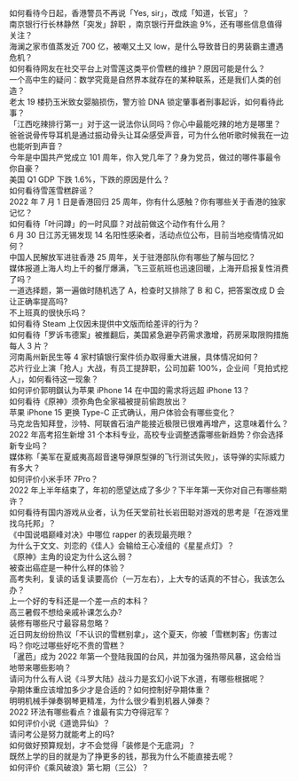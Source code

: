 如何看待今日起，香港警员不再说「Yes, sir」，改成「知道，长官」？  
南京银行行长林静然「突发」辞职 ，南京银行开盘跌逾 9%，还有哪些信息值得关注？  
海澜之家市值蒸发近 700 亿，被嘲又土又 low，是什么导致昔日的男装霸主遭遇危机？  
如何看待网友在社交平台上对雪莲这类平价雪糕的维护？原因可能是什么？  
一个高中生的疑问：数学究竟是自然界本就存在的某种联系，还是我们人类的创造？  
老太 19 楼扔玉米致女婴脑损伤，警方验 DNA 锁定肇事者刑事起诉，如何看待此事？  
「江西吃辣排行第一」对于这一说法你认同吗？你心中最能吃辣的地方是哪里？  
爸爸说骨传导耳机是通过振动骨头让耳朵感受声音，可为什么他听歌时候我在一边也能听到声音？  
今年是中国共产党成立 101 周年，你入党几年了？身为党员，做过的哪件事最令你自豪？  
美国 Q1 GDP 下跌 1.6%，下跌的原因是什么？  
如何看待雪莲雪糕辟谣？  
2022 年 7 月 1 日是香港回归 25 周年，你有什么感触？你有哪些关于香港的独家记忆？  
如何看待「叶问蹲」的一时风靡？对战前做这个动作有什么用？  
6 月 30 日江苏无锡发现 14 名阳性感染者，活动点位公布，目前当地疫情情况如何？  
中国人民解放军进驻香港 25 周年，关于驻港部队你有哪些了解与回忆？  
媒体报道上海人均上千的餐厅爆满，飞三亚航班也迅速回暖，上海开启报复性消费了吗？  
一道选择题，第一遍做时随机选了 A，检查时又排除了 B 和 C，把答案改成 D 会让正确率提高吗?  
不上班真的很快乐吗？  
如何看待 Steam 上仅因未提供中文版而给差评的行为？  
如何看待「罗诉韦德案」被推翻后，美国紧急避孕药需求激增，药房采取限购措施每人 3 片？  
河南禹州新民生等 4 家村镇银行案件侦办取得重大进展，具体情况如何？  
芯片行业上演「抢人」大战，有员工提辞职，公司加薪 100%，企业间「竞拍式挖人」，如何看待这一现象？  
如何评价郭明錤认为苹果 iPhone 14 在中国的需求将远超 iPhone 13？  
如何看待《原神》须弥角色全家福被提前偷跑放出？  
苹果 iPhone 15 更换 Type-C 正式确认，用户体验会有哪些变化？  
马克龙告知拜登，沙特、阿联酋石油产能接近极限已很难再增产，这意味着什么？  
2022 年高考招生新增 31 个本科专业，高校专业调整透露哪些新趋势？你会选择新专业吗？  
媒体称「美军在夏威夷高超音速导弹原型弹的飞行测试失败」，该导弹的实际威力有多大？  
如何评价小米手环 7Pro？  
2022 年上半年结束了，年初的愿望达成了多少？下半年第一天你对自己有哪些期许？  
如何看待有国内游戏从业者，认为任天堂前社长岩田聪对游戏的思考是「在游戏里找乌托邦」？  
《中国说唱巅峰对决》中哪位 rapper 的表现最亮眼？  
为什么于文文、刘恋的《佳人》会输给王心凌组的《星星点灯》？  
《原神》主角的设定为什么这么弱？  
被查出癌症是一种什么样的体验？  
高考失利，复读的话复读要高价（一万左右），上大专的话真的不甘心，我该怎么办？  
上一个好的专科还是一个差一点的本科？  
高三暑假不想给亲戚补课怎么办?  
装修有哪些尺寸最容易忽略？  
近日网友纷纷热议「不认识的雪糕别拿」，这个夏天，你被「雪糕刺客」伤害过吗？你吃过哪些好吃不贵的雪糕？  
「暹芭」成为 2022 年第一个登陆我国的台风，并加强为强热带风暴，这会给当地带来哪些影响？  
请问为什么有人说《斗罗大陆》战斗力是玄幻小说下水道，有哪些根据呢？  
孕期体重应该增加多少才是合适的？如何控制好孕期体重？  
明明机械手弹奏钢琴更精准，为什么很少看到机器人弹奏？  
2022 环法有哪些看点？谁最有实力夺得冠军？  
如何评价小说《道诡异仙》？  
请问考公是努力就能考上的吗?  
如何做好预算规划，才不会觉得「装修是个无底洞」？  
既然上学的目的就是为了挣更多的钱，那我为什么不能直接去呢？  
如何评价《乘风破浪》第七期（三公）？  
